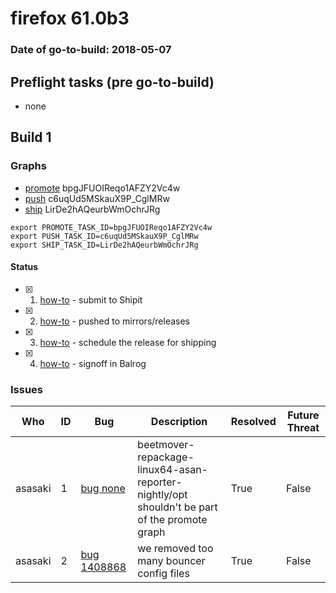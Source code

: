 # firefox 61.0b3

### Date of go-to-build: 2018-05-07

## Preflight tasks (pre go-to-build)
- none

## Build 1  

### Graphs
* [promote](https://tools.taskcluster.net/push-inspector/#/bpgJFUOIReqo1AFZY2Vc4w) bpgJFUOIReqo1AFZY2Vc4w
* [push](https://tools.taskcluster.net/push-inspector/#/c6uqUd5MSkauX9P_CglMRw) c6uqUd5MSkauX9P_CglMRw
* [ship](https://tools.taskcluster.net/push-inspector/#/LirDe2hAQeurbWmOchrJRg) LirDe2hAQeurbWmOchrJRg
```
export PROMOTE_TASK_ID=bpgJFUOIReqo1AFZY2Vc4w
export PUSH_TASK_ID=c6uqUd5MSkauX9P_CglMRw
export SHIP_TASK_ID=LirDe2hAQeurbWmOchrJRg
```


#### Status
- [x] 1.  [how-to](https://wiki.mozilla.org/Release:Release_Automation_on_Mercurial:Starting_a_Release#Submit_to_Ship_It)  - submit to Shipit
- [x] 2.  [how-to](https://github.com/mozilla-releng/releasewarrior-2.0/blob/master/docs/release-promotion/desktop/howto.md#push-artifacts-to-releases-directory)  - pushed to mirrors/releases
- [x] 3.  [how-to](https://github.com/mozilla-releng/releasewarrior-2.0/blob/master/docs/release-promotion/desktop/howto.md#ship-the-release)  - schedule the release for shipping
- [x] 4.  [how-to](https://github.com/mozilla-releng/releasewarrior-2.0/blob/master/docs/release-promotion/desktop/howto.md#obtain-sign-offs-for-changes)  - signoff in Balrog

### Issues
| Who                 | ID               | Bug                                                                 | Description                | Resolved                | Future Threat                |
| ------------------- | ---------------- | ------------------------------------------------------------------- | -------------------------- | ----------------------- | ---------------------------- |
| asasaki  | 1 | [bug none](https://bugzil.la/none)        | beetmover-repackage-linux64-asan-reporter-nightly/opt shouldn't be part of the promote graph | True | False |
| asasaki  | 2 | [bug 1408868](https://bugzil.la/1408868)        | we removed too many bouncer config files | True | False |

